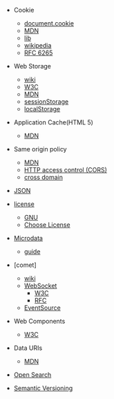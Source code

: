 - Cookie
    + [document.cookie](https://developer.mozilla.org/en-US/docs/Web/API/document/cookie)
    + [MDN](https://developer.mozilla.org/en-US/docs/Web/HTTP/Cookies)
    - [lib](https://github.com/js-cookie/js-cookie)
    - [wikipedia](https://en.wikipedia.org/wiki/HTTP_cookie)
    - [RFC 6265](https://tools.ietf.org/html/rfc6265)

- Web Storage
    + [wiki](https://en.wikipedia.org/wiki/Web_storage)
    + [W3C](http://www.w3.org/TR/webstorage/)
    + [MDN](https://developer.mozilla.org/en-US/docs/Web/API/Web_Storage_API)
    + [sessionStorage](https://developer.mozilla.org/en-US/docs/Web/API/Window/sessionStorage)
    + [localStorage](https://developer.mozilla.org/en-US/docs/Web/API/Window/localStorage)

- Application Cache(HTML 5)
    - [MDN](https://developer.mozilla.org/en-US/docs/Web/HTML/Using_the_application_cache)

- Same origin policy
    + [MDN](https://developer.mozilla.org/en-US/docs/Web/Security/Same-origin_policy)
    + [HTTP access control (CORS)](https://developer.mozilla.org/en-US/docs/Web/HTTP/Access_control_CORS)
    + [cross domain](https://github.com/colorhook/crossdomain)

- [JSON](http://json.org/index.html)

- [license](http://opensource.org/licenses/alphabetical)
    + [GNU](http://www.gnu.org/licenses/license-list.html)
    + [Choose License](http://choosealicense.com/)


- [Microdata](http://schema.org/)
    + [guide](http://schema.org/docs/gs.html)

- [comet]
    - [wiki](https://en.wikipedia.org/wiki/Comet_%27programming%28)
    - [WebSocket](https://developer.mozilla.org/en-US/docs/Web/API/WebSockets_API)
        + [W3C](http://www.w3.org/TR/websockets/)
        + [RFC](http://tools.ietf.org/html/rfc6455)
    - [EventSource](https://developer.mozilla.org/en-US/docs/Web/API/EventSource)

- Web Components
    + [W3C](http://www.w3.org/TR/components-intro/)

- Data URIs
    + [MDN](https://developer.mozilla.org/en-US/docs/Web/HTTP/data_URIs)

- [Open Search](http://www.opensearch.org/)

- [Semantic Versioning](http://semver.org/)

